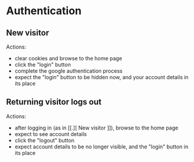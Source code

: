 Authentication
====

New visitor
----

Actions:
- clear cookies and browse to the home page
- click the "login" button
- complete the google authentication process
- expect the "login" button to be hidden now, and your account details in its place

Returning visitor logs out
----

Actions:
- after logging in (as in [[.][ New visitor ]]), browse to the home page
- expect to see account details
- click the "logout" button
- expect account details to be no longer visible, and the "login" button in its place
